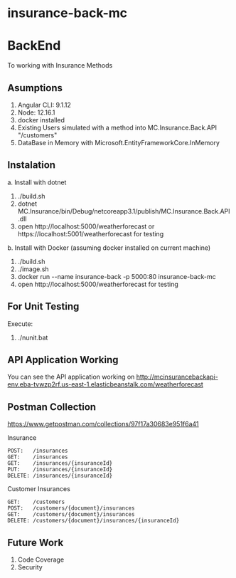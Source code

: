 # insurance-back-mc

# BackEnd

To working with Insurance Methods

## Asumptions

1. Angular CLI: 9.1.12
2. Node: 12.16.1
3. docker installed
4. Existing Users simulated with a method into MC.Insurance.Back.API "/customers"
5. DataBase in Memory with Microsoft.EntityFrameworkCore.InMemory


## Instalation

a. Install with dotnet

1. ./build.sh
2. dotnet MC.Insurance/bin/Debug/netcoreapp3.1/publish/MC.Insurance.Back.API.dll
3. open http://localhost:5000/weatherforecast or https://localhost:5001/weatherforecast for testing

b. Install with Docker (assuming docker installed on current machine)

1. ./build.sh
2. ./image.sh
2. docker run --name insurance-back -p 5000:80 insurance-back-mc
3. open http://localhost:5000/weatherforecast for testing


## For Unit Testing

  Execute:
  
  1. ./nunit.bat


## API Application Working

You can see the API application working on http://mcinsurancebackapi-env.eba-tvwzp2rf.us-east-1.elasticbeanstalk.com/weatherforecast

## Postman Collection

https://www.getpostman.com/collections/97f17a30683e951f6a41

Insurance

	POST: 	/insurances
	GET: 	/insurances
	GET:	/insurances/{insuranceId}
	PUT:	/insurances/{insuranceId}
	DELETE:	/insurances/{insuranceId}
	
Customer Insurances

	GET:	/customers
	POST:	/customers/{document}/insurances
	GET:	/customers/{document}/insurances
	DELETE:	/customers/{document}/insurances/{insuranceId}

  
## Future Work

1. Code Coverage
2. Security


